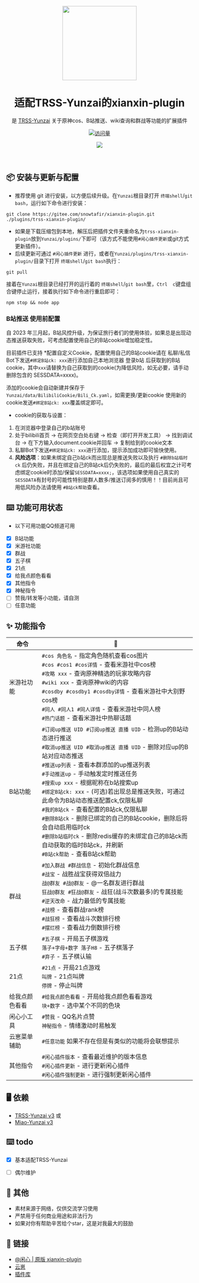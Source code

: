<p align="center">
  <a href="https://gitee.com/snowtafir/xianxin-plugin">
    <img width="200" src="https://gitee.com/snowtafir/xianxin-plugin/raw/main/resources/img/rank/top.png">
  </a>
</p>

<h1 align="center">适配TRSS-Yunzai的xianxin-plugin</h1>

<div align="center">

是 <a href="https://gitee.com/TimeRainStarSky/Yunzai" target="_blank">TRSS-Yunzai</a> 关于原神cos、B站推送、wiki查询和群战等功能的扩展插件

[![访问量](https://profile-counter.glitch.me/trss-xianxin-plugin/count.svg)](https://gitee.com/snowtafir/xianxin-plugin)


<img src="https://cdn.jsdelivr.net/gh/xianxincoder/xianxincoder/assets/github-contribution-grid-snake.svg">

</div>
<br />
<br />

## 📦 安装与更新与配置

* 推荐使用 git 进行安装，以方便后续升级。在`Yunzai`根目录打开 `终端shell`/`git bash`，运行如下命令进行安装：

```shell
git clone https://gitee.com/snowtafir/xianxin-plugin.git ./plugins/trss-xianxin-plugin/
```
* 如果是下载压缩包到本地，解压后把插件文件夹重命名为`trss-xianxin-plugin`放到`Yunzai/plugins/`下即可（该方式不能使用`#闲心插件更新`或git方式更新插件）。
* 后续更新可通过 `#闲心插件更新` 进行，或者在`Yunzai/plugins/trss-xianxin-plugin/`目录下打开 `终端shell`/`git bash`执行：
```shell
git pull
```
接着在`Yunzai`根目录已经打开的运行着的 `终端shell`/`git bash`里，`Ctrl  c`键盘组合键停止运行，接着执行如下命令进行重启即可：
```shell
npm stop && node app
```

### B站推送 使用前配置
自 2023 年三月起，B站风控升级，为保证旅行者们的使用体验，如果总是出现动态推送获取失败，可考虑配置使用自己的B站cookie增加稳定性。

目前插件已支持 *配置自定义Cookie，配置使用自己的B站cookie请在 私聊/私信 Bot下发送`#绑定B站ck: xxx`进行添加自己本地浏览器 登录b站 后获取到的B站cookie，其中`xxx`请替换为自己获取到的cookie(为降低风险，如无必要，请手动删除包含的 SESSDATA=xxxx)。

添加的cookie会自动新建并保存于`Yunzai/data/BilibiliCookie/Bili_Ck.yaml`，如需更换/更新cookie 使用新的cookie发送`#绑定B站ck: xxx`覆盖绑定即可。

* cookie的获取与设置：
1. 在浏览器中登录自己的b站账号
2. 处于bilibili首页 -> 在网页空白处右键 -> 检查（即打开开发工具） -> 找到调试台 -> 在下方输入document.cookie并回车 -> 复制给到的cookie文本
3. 私聊Bot下发送`#绑定B站ck: xxx`进行添加，提示添加成功即可愉快使用。
4. **风险选项**：如果未绑定自己b站ck而出现总是推送失败以及执行 `#删除b站临时ck` 后仍失败，并且在绑定自己的B站ck后仍失败的，最后的最后权宜之计可考虑绑定cookie时添加/保留`SESSDATA=xxxx;`，该选项如果使用自己真实的`SESSDATA`有封号的可能性特别是群人数多/推送订阅多的慎用！！目前尚且可用低风险办法请使用 `#B站ck帮助`查看。

## ⌨️ 功能可用状态
* 以下可用功能QQ频道可用

- [x] B站功能
- [x] 米游社功能
- [x] 群战
- [x] 五子棋
- [x] 21点
- [x] 给我点颜色看看
- [x] 其他指令
- [x] 神秘指令
- [ ] 赞我/转发等小功能，请自测
- [ ] 任意功能

## ✨ 功能指令

| 命令 | 🌰 |
| --- | --- |
| 米游社功能 | ` #cos 角色名 ` - 指定角色随机查看cos图片<br/>` #cos #cos1 #cos详情 ` - 查看米游社中cos榜<br/>` #攻略 xxx ` - 查询原神精选的玩家攻略内容<br/>` #wiki xxx ` - 查询原神wiki的内容<br/>` #cosdby #cosdby1 #cosdby详情 ` - 查看米游社中大别野cos榜<br/>` #同人 #同人1 #同人详情 ` - 查看米游社中同人榜<br/>` #热门话题 ` - 查看米游社中热聊话题 |
| B站功能 | ` #订阅up推送 UID #订阅up推送 直播 UID ` - 检测up的B站动态进行推送<br/>` #取消up推送 UID #取消up推送 直播 UID ` - 删除对应up的B站对应动态推送<br/>` #推送up列表 ` - 查看本群添加的up推送列表<br/>` #手动推送up ` - 手动触发定时推送任务<br/>` #搜索up xxx ` - 根据昵称在b站搜索up<br/>` #绑定B站ck: xxx ` - (可选)若出现总是推送失败，可通过此命令为B站动态推送配置ck,仅限私聊<br/>` #我的B站ck ` - 查看配置的B站ck,仅限私聊<br/>` #删除B站ck ` - 删除已绑定的自己的B站cookie，删除后将会自动启用临时ck<br/>` #删除b站临时ck ` - 删除redis缓存的未绑定自己的B站ck而自动获取的临时B站ck，并刷新<br/>` #B站ck帮助 ` - 查看B站ck帮助 |
| 群战 | ` #加入群战 #群战信息 ` - 初始化群战信息<br/>` #战宝 ` - 战胜战宝获得双倍战力<br/>` 战@群友 #战@群友 ` - @一名群友进行群战<br/>` 狂战@群友 #狂战@群友 ` - 战狂(战斗次数最多)的专属技能<br/>` #逆天改命 ` - 战力最低的专属技能<br/>` #战榜 ` - 查看群战rank榜<br/>` #战狂榜 ` - 查看战斗次数排行榜<br/>` #摆烂榜 ` - 查看战力倒数排行榜 |
| 五子棋 | ` #五子棋 ` - 开局五子棋游戏<br/>` 落子+字母+数字 落子H8 ` - 五子棋落子<br/>` #弃子 ` - 五子棋认输 |
| 21点 | ` #21点 ` - 开局21点游戏<br/>` 叫牌 ` - 21点叫牌<br/>` 停牌 ` - 停止叫牌 |
| 给我点颜色看看 | ` #给我点颜色看看 ` - 开局给我点颜色看看游戏<br/>` 块+数字 ` - 选中某个不同的色块 |
| 闲心小工具 | ` #赞我 ` - QQ名片点赞<br/>` 神秘指令 ` - 情绪激动时易触发 |
| 云崽菜单辅助 | ` #任意功能 ` 如果不存在但是有类似的功能将会联想提示 |
| 其他指令 | ` #闲心插件版本 ` - 查看最近维护的版本信息<br/>` #闲心插件更新 ` - 进行更新闲心插件<br/>` #闲心插件强制更新 ` - 进行强制更新闲心插件 |


## 🖥 依赖

- [TRSS-Yunzai v3](https://gitee.com/TimeRainStarSky/Yunzai)
或
- [Miao-Yunzai v3](https://gitee.com/yoimiya-kokomi/Miao-Yunzai)

## ⌨️ todo
- [x] 基本适配TRSS-Yunzai
- [ ] 偶尔维护


## 🌈 其他
- 素材来源于网络，仅供交流学习使用
- 严禁用于任何商业用途和非法行为
- 如果对你有帮助辛苦给个star，这是对我最大的鼓励


## 🔗 链接
- [@闲心 | 原版 xianxin-plugin](https://gitee.com/xianxincoder/xianxin-plugin)
- [云崽](https://gitee.com/Le-niao/Yunzai-Bot)
- [插件库](https://gitee.com/Hikari666/Yunzai-Bot-plugins-index)
